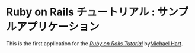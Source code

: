 # Ruby on Rails チュートリアル : サンプルアプリケーション

This is the first application for the
[*Ruby on Rails Tutorial*](http://railstutorial.jp/)
by[Michael Hart](http://michaelhart.com).		